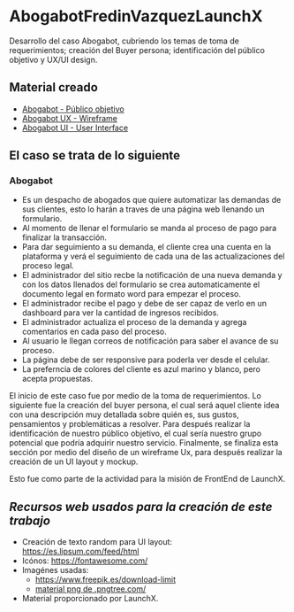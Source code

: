 # **AbogabotFredinVazquezLaunchX**
Desarrollo del caso Abogabot, cubriendo los temas de toma de requerimientos; creación del Buyer persona; identificación del público objetivo y UX/UI design. 

## **Material creado**
<ul>
    <li> <a href="https://miro.com/app/board/uXjVOKIZE6w=/?invite_link_id=25794568597" target="blank">Abogabot - Público objetivo</a> </li>
    <li> <a href="https://wbd.ms/share/v2/aHR0cHM6Ly93aGl0ZWJvYXJkLm1pY3Jvc29mdC5jb20vYXBpL3YxLjAvd2hpdGVib2FyZHMvcmVkZWVtL2ZjNjFiYTM2NTdkOTRlYTM4YmU5OWYxOWU4YmIzYzhkX0JCQTcxNzYyLTEyRTAtNDJFMS1CMzI0LTVCMTMxRjQyNEUzRF9kMTExODgxMy00NzUzLTRjNjctYmY2NC1hOWM3NDY0ZDQ2YTA=" target="blank">Abogabot UX - Wireframe</a> </li>
    <li> <a href="https://www.figma.com/file/z4V5N3QUqSI3e9VvOQq3hj/Abogabot?node-id=0%3A1" target="blank">Abogabot UI - User Interface</a> </li>
    
</ul>
    
## El caso se trata de lo siguiente
### **Abogabot**

<ul>
    <li>Es un despacho de abogados que quiere automatizar las demandas de sus clientes, esto lo harán a traves de una página web llenando un formulario.</li>
    <li>Al momento de llenar el formulario se manda al proceso de pago para finalizar la transacción.</li>
    <li>Para dar seguimiento a su demanda, el cliente crea una cuenta en la plataforma y verá el seguimiento de cada una de las actualizaciones del proceso legal.</li>
    <li>El administrador del sitio recbe la notificación de una nueva demanda y con los datos llenados del formulario se crea automaticamente el documento legal en formato word para empezar el proceso.</li>
    <li>El administrador recibe el pago y debe de ser capaz de verlo en un dashboard para ver la cantidad de ingresos recibidos.</li>
    <li>El administrador actualiza el proceso de la demanda y agrega comentarios en cada paso del proceso.</li>
    <li>Al usuario le llegan correos de notificación para saber el avance de su proceso.</li>
    <li>La página debe de ser responsive para poderla ver desde el celular.</li>
    <li>La preferncia de colores del cliente es azul marino y blanco, pero acepta propuestas.</li>
</ul>

El inicio de este caso fue por medio de la toma de requerimientos. Lo siguiente fue la creación del buyer persona, el cual será aquel cliente idea con una descripción muy detallada sobre quién es, sus gustos, pensamientos y problemáticas a resolver. Para después realizar la identificación de nuestro público objetivo, el cual sería nuestro grupo potencial que podría adquirir nuestro servicio.
Finalmente, se finaliza esta sección por medio del diseño de un wireframe Ux, para después realizar la creación de un UI layout y mockup.

Esto fue como parte de la actividad para la misión de FrontEnd de LaunchX.

## _**Recursos web usados para la creación de este trabajo**_
* Creación de texto random para UI layout: https://es.lipsum.com/feed/html
* Icónos:                                  https://fontawesome.com/
* Imagénes usadas:
    * https://www.freepik.es/download-limit
    * <a href='https://.pngtree.com/so/material'>material png de .pngtree.com/</a>
* Material proporcionado por LaunchX.
